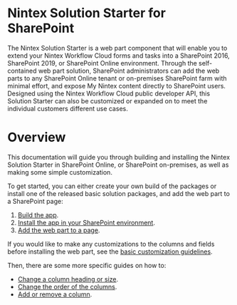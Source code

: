 # Nintex Solution Starter for SharePoint

The Nintex Solution Starter is a web part component that will enable you to extend your Nintex Workflow Cloud forms and tasks into a SharePoint 2016, SharePoint 2019, or SharePoint Online environment. Through the self-contained web part solution, SharePoint administrators can add the web parts to any SharePoint Online tenant or on-premises SharePoint farm with minimal effort, and expose My Nintex content directly to SharePoint users. 
Designed using the Nintex Workflow Cloud public developer API, this Solution Starter can also be customized or expanded on to meet the individual customers different use cases. 

# Overview

This documentation will guide you through building and installing the Nintex Solution Starter in SharePoint Online, or SharePoint on-premises, as well as making some simple customization.

To get started, you can either create your own build of the packages or install one of the released basic solution packages, and add the web part to a SharePoint page:
1. [Build the app](/docs/build.md).
1. [Install the app in your SharePoint environment](/docs/install.md).
1. [Add the web part to a page](/docs/addToPage.md).

If you would like to make any customizations to the columns and fields before installing the web part, see the [basic customization guidelines](/docs/customize.md).

Then, there are some more specific guides on how to:  
  - [Change a column heading or size](/docs/columnsRenameResize.md).
  - [Change the order of the columns](/docs/columnsReorder.md).
  - [Add or remove a column](/docs/columnsAddRemove.md).

